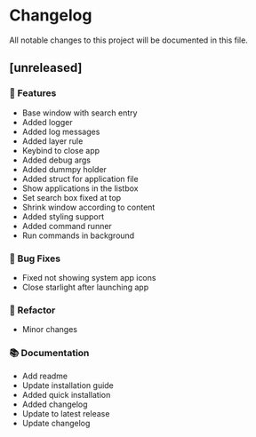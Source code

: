 # Changelog

All notable changes to this project will be documented in this file.

## [unreleased]

### 🚀 Features

- Base window with search entry
- Added logger
- Added log messages
- Added layer rule
- Keybind to close app
- Added debug args
- Added dummpy holder
- Added struct for application file
- Show applications in the listbox
- Set search box fixed at top
- Shrink window according to content
- Added styling support
- Added command runner
- Run commands in background

### 🐛 Bug Fixes

- Fixed not showing system app icons
- Close starlight after launching app

### 🚜 Refactor

- Minor changes

### 📚 Documentation

- Add readme
- Update installation guide
- Added quick installation
- Added changelog
- Update to latest release
- Update changelog

<!-- generated by git-cliff -->
